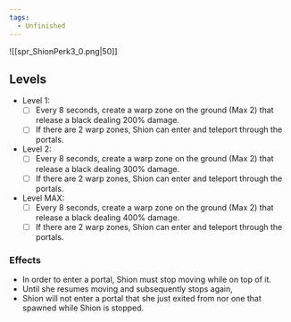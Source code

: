 ```yaml
---
tags:
  - Unfinished
---
```

![[spr_ShionPerk3_0.png|50]]
## Levels
- Level 1:
	- [ ] Every 8 seconds, create a warp zone on the ground (Max 2) that release a black dealing 200% damage. 
	- [ ] If there are 2 warp zones, Shion can enter and teleport through the portals.
- Level 2:
	- [ ] Every 8 seconds, create a warp zone on the ground (Max 2) that release a black dealing 300% damage. 
	- [ ] If there are 2 warp zones, Shion can enter and teleport through the portals.
- Level MAX:
	- [ ] Every 8 seconds, create a warp zone on the ground (Max 2) that release a black dealing 400% damage. 
	- [ ] If there are 2 warp zones, Shion can enter and teleport through the portals.
### Effects 
- In order to enter a portal, Shion must stop moving while on top of it. 
- Until she resumes moving and subsequently stops again, 
- Shion will not enter a portal that she just exited from nor one that spawned while Shion is stopped.